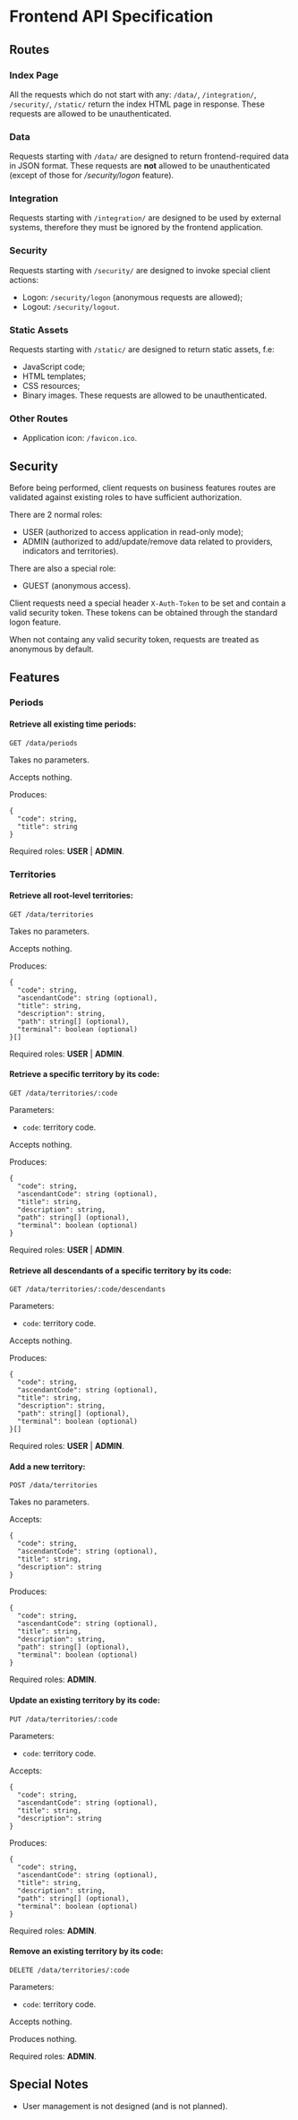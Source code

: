 # Frontend API Specification

## Routes

### Index Page
All the requests which do not start with any: `/data/`, `/integration/`, `/security/`, `/static/` return the index HTML page in response. These requests are allowed to be unauthenticated.

### Data 
Requests starting with `/data/` are designed to return frontend-required data in JSON format. These requests are **not** allowed to be unauthenticated (except of those for */security/logon* feature).

### Integration 
Requests starting with `/integration/` are designed to be used by external systems, therefore they must be ignored by the frontend application.

### Security 
Requests starting with `/security/` are designed to invoke special client actions:
* Logon: `/security/logon` (anonymous requests are allowed);
* Logout: `/security/logout`.

### Static Assets
Requests starting with `/static/` are designed to return static assets, f.e:
* JavaScript code;
* HTML templates;
* CSS resources;
* Binary images.
These requests are allowed to be unauthenticated.

### Other Routes
* Application icon: `/favicon.ico`.

## Security
Before being performed, client requests on business features routes are validated against existing roles to have sufficient authorization.

There are 2 normal roles:
* USER (authorized to access application in read-only mode);
* ADMIN (authorized to add/update/remove data related to providers, indicators and territories).

There are also a special role:
* GUEST (anonymous access).

Client requests need a special header `X-Auth-Token` to be set and contain a valid security token. These tokens can be obtained through the standard logon feature.

When not containg any valid security token, requests are treated as anonymous by default.

## Features

### Periods

#### Retrieve all existing time periods:
```
GET /data/periods
```

Takes no parameters.

Accepts nothing.

Produces:
```
{
  "code": string,
  "title": string
}
```

Required roles: **USER** | **ADMIN**.


### Territories

#### Retrieve all root-level territories:
```
GET /data/territories
```

Takes no parameters.

Accepts nothing.

Produces:
```
{
  "code": string,
  "ascendantCode": string (optional),
  "title": string,
  "description": string,
  "path": string[] (optional),
  "terminal": boolean (optional)
}[]
```

Required roles: **USER** | **ADMIN**.

#### Retrieve a specific territory by its code:
```
GET /data/territories/:code
```

Parameters:
* `code`: territory code.

Accepts nothing.

Produces:
```
{
  "code": string,
  "ascendantCode": string (optional),
  "title": string,
  "description": string,
  "path": string[] (optional),
  "terminal": boolean (optional)
}
```

Required roles: **USER** | **ADMIN**.

#### Retrieve all descendants of a specific territory by its code:
```
GET /data/territories/:code/descendants
```

Parameters:
* `code`: territory code.

Accepts nothing.

Produces:
```
{
  "code": string,
  "ascendantCode": string (optional),
  "title": string,
  "description": string,
  "path": string[] (optional),
  "terminal": boolean (optional)
}[]
```

Required roles: **USER** | **ADMIN**.

#### Add a new territory:
```
POST /data/territories
```

Takes no parameters.

Accepts:
```
{
  "code": string,
  "ascendantCode": string (optional),
  "title": string,
  "description": string
}
```

Produces:
```
{
  "code": string,
  "ascendantCode": string (optional),
  "title": string,
  "description": string,
  "path": string[] (optional),
  "terminal": boolean (optional)
}
```

Required roles: **ADMIN**.

#### Update an existing territory by its code:
```
PUT /data/territories/:code
```

Parameters:
* `code`: territory code.

Accepts:
```
{
  "code": string,
  "ascendantCode": string (optional),
  "title": string,
  "description": string
}
```

Produces:
```
{
  "code": string,
  "ascendantCode": string (optional),
  "title": string,
  "description": string,
  "path": string[] (optional),
  "terminal": boolean (optional)
}
```

Required roles: **ADMIN**.

#### Remove an existing territory by its code:
```
DELETE /data/territories/:code
```

Parameters:
* `code`: territory code.

Accepts nothing.

Produces nothing.

Required roles: **ADMIN**.


## Special Notes
* User management is not designed (and is not planned).

